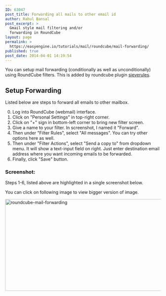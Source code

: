 ```yaml
---
ID: 63047
post_title: Forwarding all mails to other email id
author: Rahul Bansal
post_excerpt: >
  Gmail style mail filtering and/or
  forwarding in RoundCube
layout: page
permalink: >
  https://easyengine.io/tutorials/mail/roundcube/mail-forwarding/
published: true
post_date: 2014-04-01 14:19:54
---
```

You can setup mail forwarding (conditionally as well as unconditionally) using RoundCube filters. This is added by roundcube plugin <a href="http://plugins.roundcube.net/packages/johndoh/sieverules">sieverules</a>.
<h2>Setup Forwarding</h2>
Listed below are steps to forward all emails to other mailbox.
<ol start="0">
	<li>Log into RoundCube (webmail) interface.</li>
	<li>Click on "Personal Settings" in top-right corner.</li>
	<li>Click on "+" sign in bottom-left corner to bring new filter screen.</li>
	<li>Give a name to your filter. In screenshot, I named it "Forward".</li>
	<li>Then under "Filter Rules", select "All messages". You can try other options here as well.</li>
	<li>Then under "Filter Actions", select "Send a copy to" from dropdown menu. It will show a text-input field on right. Just enter destination email address where you want incoming emails to be forwarded.</li>
	<li>Finally, click "Save" button.</li>
</ol>
<h3>Screenshot:</h3>
Steps 1-6, listed above are highlighted in a single screenshot below.

You can click on following image to view bigger version of image.

<a href="https://easyengine.io/wp-content/uploads/2014/04/roundcube-mail-forwarding.jpg"><img class="alignnone size-large wp-image-63049" alt="roundcube-mail-forwarding" src="https://easyengine.io/wp-content/uploads/2014/04/roundcube-mail-forwarding-720x346.jpg" width="620" height="297" /></a>